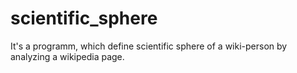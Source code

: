 # scientific_sphere

It's a programm, which define scientific sphere of a wiki-person by analyzing a wikipedia page.
